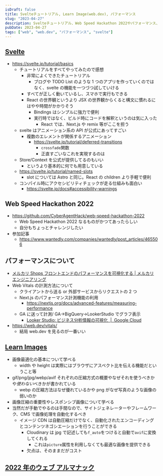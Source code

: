 ```yaml
---
isDraft: false
title: Svelteチュートリアル, Learn Image(web.dev), パフォーマンス
slug: "2023-04-27"
description: Svelteチュートリアル、Web Speed Hackathon 2022やパフォーマンス、web.devのLearn Imageを読んだ
pubDate: 2023-04-27
tags: ["web", "web.dev", "パフォーマンス", "svelte"]
---
```


## [Svelte](https://svelte.jp/)

- https://svelte.jp/tutorial/basics
  - チュートリアルをすべてやってみたので感想
    - 非常によくできたチュートリアル
      - ブログや TODO List のような 1 つのアプリを作っていくのではなく、svelte の機能を一つづつ試していける
    - すべてが正しく動いているし、スマホで実行もできる
    - React の世界観というより JSX の世界観からくると構文に慣れるにはやや時間がかかりそう
      - Bindings はシンプルに強力で便利
      - 実行時ではなく、ビルド時にコードを解釈というのは気に入った
        - React では、Next.js や remix 等がここを担う
  - svelte はアニメーション系の API が公式にあってすごい
    - 複数のエレメントが関係するアニメーション
      - https://svelte.jp/tutorial/deferred-transitions
        - `crossfade`関数
        - 正直すごいなこれを実現するのは
  - Store/Context を公式が提供してるのもいい
    - というより基本的に何でも用意している
  - https://svelte.jp/tutorial/named-slots
    - slot については Astro と同じ。React の children より手軽で便利
  - コンパイル時にアクセシビリティチェックが走る仕組みも面白い
    - https://svelte.jp/docs#accessibility-warnings

## Web Speed Hackathon 2022

- https://github.com/CyberAgentHack/web-speed-hackathon-2022
  - Web Speed Hackathon 2022 なるものがかつてあったらしい
  - 自分もちょっとチャレンジしたい
- 参加記事
  - https://www.wantedly.com/companies/wantedly/post_articles/465506

## パフォーマンスについて

- [メルカリ Shops フロントエンドのパフォーマンスを可視化する | メルカリエンジニアリング](https://engineering.mercari.com/blog/entry/20221111-mercari-shops-frontend-performance-visualization/)
- Web Vitals の計測方法について
  - クライアントから送る or 外部サービスからリクエストの 2 つ
  - Next.js のパフォーマンス計測機能の利用
    - https://nextjs.org/docs/advanced-features/measuring-performance
  - GA に送って計測/ GA→BigQuery→LookerStudio でグラフ表示
    - [Looker Studio: ビジネス分析情報の可視化  |  Google Cloud](https://cloud.google.com/looker-studio?hl=ja)
- https://web.dev/vitals/
  - 結局 web.dev を見るのが一番いい

## [Learn Images](https://web.dev/learn/images/)

- 画像最適化の基本について学べる
  - width や height は実際にはブラウザにアスペクト比を伝える機能だということ等
- gif/png/jpg/webp/avif それぞれの圧縮方式の概要やなぜそれを使うべきかや*使わない*べきかが書かれている
  - webp の圧縮方法はなぜ優れているかや png がなぜ写真のような画像の弱いのか
- 画像圧縮の重要性やレスポンシブ画像について学べる
- 当然だが手動でやるのは手間なので、サイトジェネレーターやフレームワーク、CMS で画像処理を自動化するべき
  - イメージ CDN は自動圧縮だけでなく、自動化されたエンコーディングとコンテンツネゴシエーションを行うことができる
    - Cloudinary は jpg で記述しても`f_auto`をつけると自動で`avif`に変換してくれる
      - これは`picture`属性を利用しなくても最適な画像を提供できる
    - 欠点は、そのままだがコスト

## [2022 年のウェブ アルマナック](https://almanac.httparchive.org/en/2022/)
